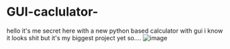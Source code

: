 # GUI-caclulator-
hello it's me secret here with a new python based calculator with gui i know it looks shit but it's my biggest project yet so....
![image](https://user-images.githubusercontent.com/92702918/153766560-a37d3180-79de-4e44-9489-98bbbf1214a6.png)
